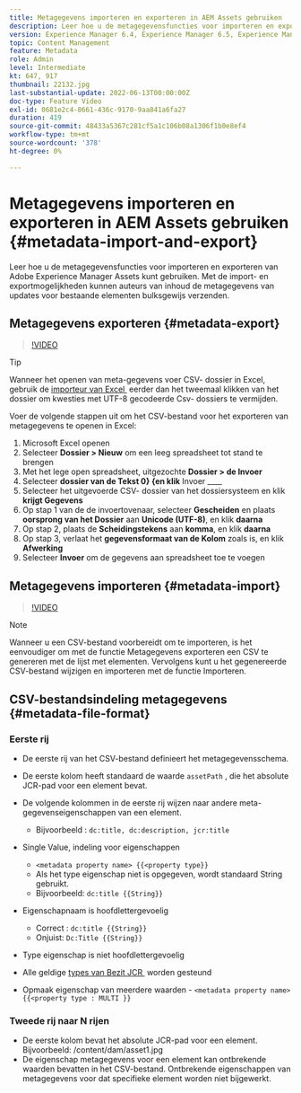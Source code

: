 ```yaml
---
title: Metagegevens importeren en exporteren in AEM Assets gebruiken
description: Leer hoe u de metagegevensfuncties voor importeren en exporteren van Adobe Experience Manager Assets kunt gebruiken. Met de import- en exportmogelijkheden kunnen auteurs van inhoud de metagegevens van updates voor bestaande elementen bulksgewijs verzenden.
version: Experience Manager 6.4, Experience Manager 6.5, Experience Manager as a Cloud Service
topic: Content Management
feature: Metadata
role: Admin
level: Intermediate
kt: 647, 917
thumbnail: 22132.jpg
last-substantial-update: 2022-06-13T00:00:00Z
doc-type: Feature Video
exl-id: 0681e2c4-8661-436c-9170-9aa841a6fa27
duration: 419
source-git-commit: 48433a5367c281cf5a1c106b08a1306f1b0e8ef4
workflow-type: tm+mt
source-wordcount: '378'
ht-degree: 0%

---
```


# Metagegevens importeren en exporteren in AEM Assets gebruiken {#metadata-import-and-export}

Leer hoe u de metagegevensfuncties voor importeren en exporteren van Adobe Experience Manager Assets kunt gebruiken. Met de import- en exportmogelijkheden kunnen auteurs van inhoud de metagegevens van updates voor bestaande elementen bulksgewijs verzenden.

## Metagegevens exporteren {#metadata-export}

>[!VIDEO](https://video.tv.adobe.com/v/22132?quality=12&learn=on)

>[!TIP]
>
> Wanneer het openen van meta-gegevens voer CSV- dossier in Excel, gebruik de [&#x200B; importeur van Excel &#x200B;](https://support.microsoft.com/en-us/office/import-data-from-a-csv-html-or-text-file-b62efe49-4d5b-4429-b788-e1211b5e90f6) eerder dan het tweemaal klikken van het dossier om kwesties met UTF-8 gecodeerde Csv- dossiers te vermijden.
>
> Voer de volgende stappen uit om het CSV-bestand voor het exporteren van metagegevens te openen in Excel:
> 
> 1. Microsoft Excel openen
> 1. Selecteer __Dossier > Nieuw__ om een leeg spreadsheet tot stand te brengen
> 1. Met het lege open spreadsheet, uitgezochte __Dossier > de Invoer__
> 1. Selecteer __dossier van de Tekst 0&rbrace; &lbrace;en klik__ Invoer ____
> 1. Selecteer het uitgevoerde CSV- dossier van het dossiersysteem en klik __krijgt Gegevens__
> 1. Op stap 1 van de de invoertovenaar, selecteer __Gescheiden__ en plaats __oorsprong van het Dossier__ aan __Unicode (UTF-8)__, en klik __daarna__
> 1. Op stap 2, plaats de __Scheidingstekens__ aan __komma__, en klik __daarna__
> 1. Op stap 3, verlaat het __gegevensformaat van de Kolom__ zoals is, en klik __Afwerking__
> 1. Selecteer __Invoer__ om de gegevens aan spreadsheet toe te voegen

## Metagegevens importeren {#metadata-import}

>[!VIDEO](https://video.tv.adobe.com/v/21374?quality=12&learn=on)

>[!NOTE]
>
> Wanneer u een CSV-bestand voorbereidt om te importeren, is het eenvoudiger om met de functie Metagegevens exporteren een CSV te genereren met de lijst met elementen. Vervolgens kunt u het gegenereerde CSV-bestand wijzigen en importeren met de functie Importeren.

## CSV-bestandsindeling metagegevens {#metadata-file-format}

### Eerste rij

* De eerste rij van het CSV-bestand definieert het metagegevensschema.
* De eerste kolom heeft standaard de waarde `assetPath` , die het absolute JCR-pad voor een element bevat.

* De volgende kolommen in de eerste rij wijzen naar andere meta-gegevenseigenschappen van een element.
   * Bijvoorbeeld : `dc:title, dc:description, jcr:title`

* Single Value, indeling voor eigenschappen

   * `<metadata property name> {{<property type}}`
   * Als het type eigenschap niet is opgegeven, wordt standaard String gebruikt.
   * Bijvoorbeeld: `dc:title {{String}}`

* Eigenschapnaam is hoofdlettergevoelig
   * Correct : `dc:title {{String}}`
   * Onjuist: `Dc:Title {{String}}`

* Type eigenschap is niet hoofdlettergevoelig
* Alle geldige [&#x200B; types van Bezit JCR &#x200B;](https://www.adobe.io/experience-manager/reference-materials/spec/jsr170/javadocs/jcr-2.0/javax/jcr/PropertyType.html) worden gesteund

* Opmaak eigenschap van meerdere waarden - `<metadata property name> {{<property type : MULTI }}`

### Tweede rij naar N rijen

* De eerste kolom bevat het absolute JCR-pad voor een element. Bijvoorbeeld: /content/dam/asset1.jpg
* De eigenschap metagegevens voor een element kan ontbrekende waarden bevatten in het CSV-bestand. Ontbrekende eigenschappen van metagegevens voor dat specifieke element worden niet bijgewerkt.
